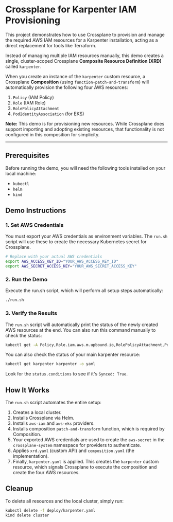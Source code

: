 # Crossplane for Karpenter IAM Provisioning

This project demonstrates how to use Crossplane to provision and manage the required AWS IAM resources for a Karpenter installation, acting as a direct replacement for tools like Terraform.

Instead of managing multiple IAM resources manually, this demo creates a single, cluster-scoped Crossplane **Composite Resource Definition (XRD)** called `karpenter`.

When you create an instance of the `karpenter` custom resource, a Crossplane **Composition** (using `function-patch-and-transform`) will automatically provision the following four AWS resources:

1.  `Policy` (IAM Policy)
2.  `Role` (IAM Role)
3.  `RolePolicyAttachment`
4.  `PodIdentityAssociation` (for EKS)

**Note:** This demo is for provisioning new resources. While Crossplane does support importing and adopting existing resources, that functionality is not configured in this composition for simplicity.

---

## Prerequisites

Before running the demo, you will need the following tools installed on your local machine:

* `kubectl`
* `helm`
* `kind`

## Demo Instructions

### 1. Set AWS Credentials

You must export your AWS credentials as environment variables. The `run.sh` script will use these to create the necessary Kubernetes secret for Crossplane.

```bash
# Replace with your actual AWS credentials
export AWS_ACCESS_KEY_ID="YOUR_AWS_ACCESS_KEY_ID"
export AWS_SECRET_ACCESS_KEY="YOUR_AWS_SECRET_ACCESS_KEY"
```

### 2. Run the Demo

Execute the run.sh script, which will perform all setup steps automatically:

```bash
./run.sh
```

### 3. Verify the Results

The `run.sh` script will automatically print the status of the newly created AWS resources at the end. You can also run this command manually to check the status:

```bash
kubectl get -A Policy,Role.iam.aws.m.upbound.io,RolePolicyAttachment,PodIdentityAssociation
```

You can also check the status of your main karpenter resource:

```bash
kubectl get karpenter karpenter -o yaml
```

Look for the `status.conditions` to see if it's `Synced: True`.

## How It Works

The `run.sh` script automates the entire setup:

1. Creates a local cluster.
2. Installs Crossplane via Helm.
3. Installs `aws-iam` and `aws-eks` providers.
4. Installs composition `patch-and-transform` function, which is required by Composition.
5. Your exported AWS credentials are used to create the `aws-secret` in the `crossplane-system` namespace for providers to authenticate.
6. Applies `xrd.yaml` (custom API) and `composition.yaml` (the implementation).
7. Finally, `karpenter.yaml` is applied. This creates the `karpenter` custom resource, which signals Crossplane to execute the composition and create the four AWS resources.

## Cleanup

To delete all resources and the local cluster, simply run:

```bash
kubectl delete -f deploy/karpenter.yaml
kind delete cluster
```
